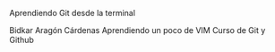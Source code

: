 Aprendiendo Git desde la terminal

Bidkar Aragón Cárdenas
Aprendiendo un poco de VIM
Curso de Git y Github
